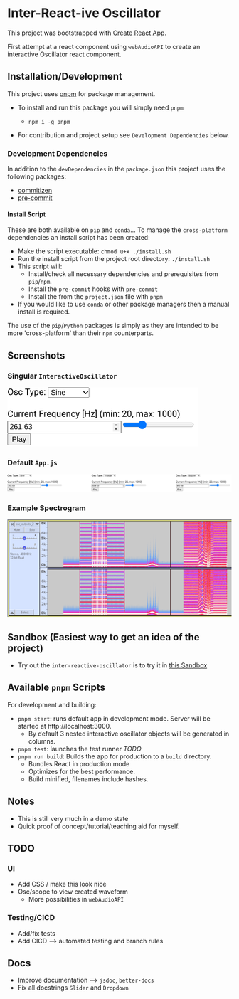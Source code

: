 # Inter-React-ive Oscillator

This project was bootstrapped with [Create React App](https://github.com/facebook/create-react-app).

First attempt at a react component using `webAudioAPI` to create an interactive Oscillator react component.

## Installation/Development

This project uses [pnpm](https://pnpm.io/) for package management.

- To install and run this package you will simply need `pnpm`

  - `npm i -g pnpm`

- For contribution and project setup see `Development Dependencies` below.

### Development Dependencies

In addition to the `devDependencies` in the `package.json` this project uses the following packages:

- [commitizen](https://commitizen-tools.github.io/commitizen/)
- [pre-commit](https://pre-commit.com/)

#### Install Script

These are both available on `pip` and `conda`... To manage the `cross-platform` dependencies an install script has been created:

- Make the script executable: `chmod u+x ./install.sh`
- Run the install script from the project root directory: `./install.sh`
- This script will:
  - Install/check all necessary dependencies and prerequisites from `pip`/`npm`.
  - Install the `pre-commit` hooks with `pre-commit`
  - Install the from the `project.json` file with `pnpm`
- If you would like to use `conda` or other package managers then a manual install is required.

The use of the `pip`/`Python` packages is simply as they are intended to be more 'cross-platform' than their `npm` counterparts.

## Screenshots

### Singular `InteractiveOscillator`

![Single Oscillator](./screenshots/osc.png)

### Default `App.js`

![Triple Oscillator](./screenshots/tri_osc.png)

### Example Spectrogram

![recording](./screenshots/output_spect.png)

## Sandbox (Easiest way to get an idea of the project)

- Try out the `inter-reactive-oscillator` is to try it in [this Sandbox](https://codesandbox.io/p/github/jordyjwilliams/inter-reactive-oscillator/main/)

## Available `pnpm` Scripts

For development and building:

- `pnpm start`: runs default app in development mode. Server will be started at http://localhost:3000.
  - By default 3 nested interactive oscillator objects will be generated in columns.
- `pnpm test`: launches the test runner _TODO_
- `pnpm run build`: Builds the app for production to a `build` directory.
  - Bundles React in production mode
  - Optimizes for the best performance.
  - Build minified, filenames include hashes.

## Notes

- This is still very much in a demo state
- Quick proof of concept/tutorial/teaching aid for myself.

## TODO

### UI

- Add CSS / make this look nice
- Osc/scope to view created waveform
  - More possibilities in `webAudioAPI`

### Testing/CICD

- Add/fix tests
- Add CICD --> automated testing and branch rules

## Docs

- Improve documentation --> `jsdoc`, `better-docs`
- Fix all docstrings `Slider` and `Dropdown`
